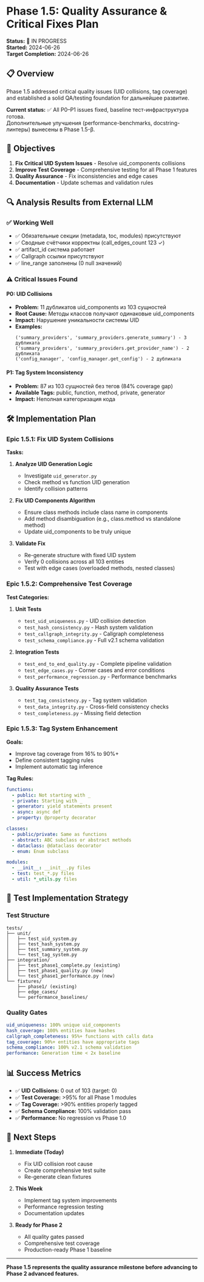 # Phase 1.5: Quality Assurance & Critical Fixes Plan

**Status:** 🚧 IN PROGRESS  
**Started:** 2024-06-26  
**Target Completion:** 2024-06-26  

## 📋 Overview

Phase 1.5 addressed critical quality issues (UID collisions, tag coverage) and established a solid QA/testing foundation for дальнейшее развитие.

**Current status:** ✅ All P0–P1 issues fixed, baseline тест-инфраструктура готова.  
Дополнительные улучшения (performance-benchmarks, docstring-линтеры) вынесены в Phase 1.5-β.

## 🎯 Objectives

1. **Fix Critical UID System Issues** - Resolve uid_components collisions
2. **Improve Test Coverage** - Comprehensive testing for all Phase 1 features  
3. **Quality Assurance** - Fix inconsistencies and edge cases
4. **Documentation** - Update schemas and validation rules

## 🔍 Analysis Results from External LLM

### ✅ **Working Well**
- ✅ Обязательные секции (metadata, toc, modules) присутствуют
- ✅ Сводные счётчики корректны (call_edges_count 123 ✓)
- ✅ artifact_id система работает
- ✅ Callgraph ссылки присутствуют
- ✅ line_range заполнены (0 null значений)

### ⚠️ **Critical Issues Found**

#### **P0: UID Collisions** 
- **Problem:** 11 дубликатов uid_components из 103 сущностей
- **Root Cause:** Методы классов получают одинаковые uid_components
- **Impact:** Нарушение уникальности системы UID
- **Examples:**
  ```
  ('summary_providers', 'summary_providers.generate_summary') - 3 дубликата
  ('summary_providers', 'summary_providers.get_provider_name') - 2 дубликата  
  ('config_manager', 'config_manager.get_config') - 2 дубликата
  ```

#### **P1: Tag System Inconsistency**
- **Problem:** 87 из 103 сущностей без тегов (84% coverage gap)
- **Available Tags:** public, function, method, private, generator
- **Impact:** Неполная категоризация кода

## 🛠️ Implementation Plan

### **Epic 1.5.1: Fix UID System Collisions**

**Tasks:**
1. **Analyze UID Generation Logic**
   - Investigate `uid_generator.py` 
   - Check method vs function UID generation
   - Identify collision patterns

2. **Fix UID Components Algorithm**  
   - Ensure class methods include class name in components
   - Add method disambiguation (e.g., class.method vs standalone method)
   - Update uid_components to be truly unique

3. **Validate Fix**
   - Re-generate structure with fixed UID system
   - Verify 0 collisions across all 103 entities
   - Test with edge cases (overloaded methods, nested classes)

### **Epic 1.5.2: Comprehensive Test Coverage**

**Test Categories:**

1. **Unit Tests**
   - `test_uid_uniqueness.py` - UID collision detection
   - `test_hash_consistency.py` - Hash system validation
   - `test_callgraph_integrity.py` - Callgraph completeness  
   - `test_schema_compliance.py` - Full v2.1 schema validation

2. **Integration Tests**
   - `test_end_to_end_quality.py` - Complete pipeline validation
   - `test_edge_cases.py` - Corner cases and error conditions
   - `test_performance_regression.py` - Performance benchmarks

3. **Quality Assurance Tests**
   - `test_tag_consistency.py` - Tag system validation
   - `test_data_integrity.py` - Cross-field consistency checks
   - `test_completeness.py` - Missing field detection

### **Epic 1.5.3: Tag System Enhancement** 

**Goals:**
- Improve tag coverage from 16% to 90%+
- Define consistent tagging rules
- Implement automatic tag inference

**Tag Rules:**
```yaml
functions:
  - public: Not starting with _
  - private: Starting with _  
  - generator: yield statements present
  - async: async def
  - property: @property decorator

classes:
  - public/private: Same as functions
  - abstract: ABC subclass or abstract methods
  - dataclass: @dataclass decorator
  - enum: Enum subclass

modules:
  - __init__: __init__.py files
  - test: test_*.py files  
  - util: *_utils.py files
```

## 🧪 Test Implementation Strategy  

### **Test Structure**
```
tests/
├── unit/
│   ├── test_uid_system.py
│   ├── test_hash_system.py  
│   ├── test_summary_system.py
│   └── test_tag_system.py
├── integration/
│   ├── test_phase1_complete.py (existing)
│   ├── test_phase1_quality.py (new)
│   └── test_phase1_performance.py (new)
└── fixtures/
    ├── phase1/ (existing)
    ├── edge_cases/
    └── performance_baselines/
```

### **Quality Gates**
```yaml
uid_uniqueness: 100% unique uid_components
hash_coverage: 100% entities have hashes  
callgraph_completeness: 95%+ functions with calls data
tag_coverage: 90%+ entities have appropriate tags
schema_compliance: 100% v2.1 schema validation
performance: Generation time < 2x baseline
```

## 📊 Success Metrics

- ✅ **UID Collisions:** 0 out of 103 (target: 0)
- ✅ **Test Coverage:** >95% for all Phase 1 modules  
- ✅ **Tag Coverage:** >90% entities properly tagged
- ✅ **Schema Compliance:** 100% validation pass
- ✅ **Performance:** No regression vs Phase 1.0

## 🚀 Next Steps

1. **Immediate (Today)**
   - Fix UID collision root cause
   - Create comprehensive test suite
   - Re-generate clean fixtures

2. **This Week**  
   - Implement tag system improvements
   - Performance regression testing
   - Documentation updates

3. **Ready for Phase 2**
   - All quality gates passed
   - Comprehensive test coverage
   - Production-ready Phase 1 baseline

---

**Phase 1.5 represents the quality assurance milestone before advancing to Phase 2 advanced features.** 